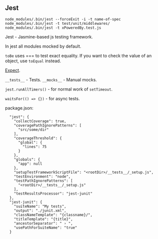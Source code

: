 Jest
-

````
node_modules/.bin/jest --forceExit -i -t name-of-spec
node_modules/.bin/jest -t test/unit/middlewares/
node_modules/.bin/jest -t xPoweredBy.test.js
````

Jest - Jasmine-based js testing framework.

In jest all modules mocked by default.

`toBe` uses === to test exact equality.
If you want to check the value of an object, use `toEqual` instead.

[Expect](https://facebook.github.io/jest/docs/en/expect.html#content).

`__tests__` - Tests.
`__mocks__` - Manual mocks.

`jest.runAllTimers()` - for normal work of `setTimeout`.

`waitsFor(() => {})` - for async tests.

package.json:

````
  "jest": {
    "collectCoverage": true,
    "coveragePathIgnorePatterns": [
      "src/some/dir"
    ],
    "coverageThreshold": {
      "global": {
        "lines": 75
      }
    },
    "globals": {
      "app": null
    },
    "setupTestFrameworkScriptFile": "<rootDir>/__tests__/_setup.js",
    "testEnvironment": "node",
    "testPathIgnorePatterns": [
      "<rootDir>/__tests__/_setup.js"
    ],
    "testResultsProcessor": "jest-junit"
  },
  "jest-junit": {
    "suiteName": "My tests",
    "output": "./junit.xml",
    "classNameTemplate": "{classname}/",
    "titleTemplate": "{title}",
    "ancestorSeparator": " › ",
    "usePathForSuiteName": "true"
  }
````
